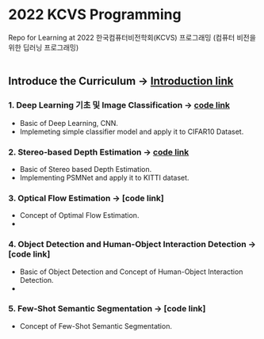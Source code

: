 # 2022 KCVS Programming
Repo for Learning at 2022 한국컴퓨터비전학회(KCVS) 프로그래밍 (컴퓨터 비전을 위한 딥러닝 프로그래밍)</br></br>

## Introduce the Curriculum -> [Introduction link](https://github.com/ChoiDae1/2022_Korea_CV_Society_Programming/blob/main/%ED%95%9C%EA%B5%AD%EC%BB%B4%ED%93%A8%ED%84%B0%EB%B9%84%EC%A0%84%ED%95%99%ED%9A%8C_%ED%94%84%EB%A1%9C%EA%B7%B8%EB%9E%98%EB%B0%8D%EC%BB%A4%EB%A6%AC%ED%81%98%EB%9F%BC.pdf)

### 1. Deep Learning 기초 및 Image Classification -> [code link](https://github.com/ChoiDae1/2022_Korea_Compuer_Vision_Society_Programming/blob/main/Deep_Learning_%EA%B8%B0%EC%B4%88_%EB%B0%8F_Image_Classification.ipynb)
- Basic of Deep Learning, CNN.
- Implemeting simple classifier model and apply it to CIFAR10 Dataset. 

### 2. Stereo-based Depth Estimation -> [code link](https://github.com/ChoiDae1/2022_Korea_Compuer_Vision_Society_Programming/blob/main/PSMnet.ipynb)
- Basic of Stereo based Depth Estimation.
- Implementing PSMNet and apply it to KITTI dataset.

### 3. Optical Flow Estimation -> [code link]
- Concept of Optimal Flow Estimation.
- 
### 4. Object Detection and Human-Object Interaction Detection -> [code link]
- Basic of Object Detection and Concept of Human-Object Interaction Detection.
- 
### 5. Few-Shot Semantic Segmentation -> [code link]
- Concept of Few-Shot Semantic Segmentation.
